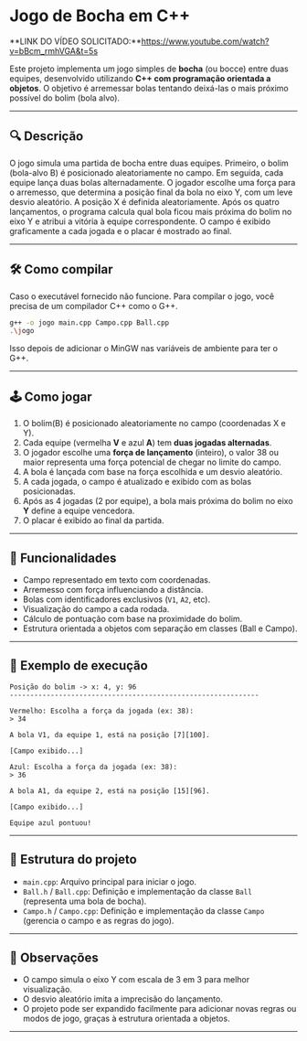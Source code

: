 # Jogo de Bocha em C++

**LINK DO VÍDEO SOLICITADO:**https://www.youtube.com/watch?v=bBcm_rmhVGA&t=5s

Este projeto implementa um jogo simples de **bocha** (ou bocce) entre duas equipes, desenvolvido utilizando **C++ com programação orientada a objetos**.
O objetivo é arremessar bolas tentando deixá-las o mais próximo possível do bolim (bola alvo).


---

## 🔍 Descrição

O jogo simula uma partida de bocha entre duas equipes. Primeiro, o bolim (bola-alvo B) é posicionado aleatoriamente no campo. Em seguida, cada equipe lança duas bolas alternadamente. O jogador escolhe uma força para o arremesso, que determina a posição final da bola no eixo Y, com um leve desvio aleatório. A posição X é definida aleatoriamente. Após os quatro lançamentos, o programa calcula qual bola ficou mais próxima do bolim no eixo Y e atribui a vitória à equipe correspondente. O campo é exibido graficamente a cada jogada e o placar é mostrado ao final.


---

## 🛠️ Como compilar

Caso o executável fornecido não funcione.
Para compilar o jogo, você precisa de um compilador C++ como o G++.

```bash
g++ -o jogo main.cpp Campo.cpp Ball.cpp
.\jogo
```

Isso depois de adicionar o MinGW nas variáveis de ambiente para ter o G++.

---

## 🕹️ Como jogar

1. O bolim(B) é posicionado aleatoriamente no campo (coordenadas X e Y).
2. Cada equipe (vermelha **V** e azul **A**) tem **duas jogadas alternadas**.
3. O jogador escolhe uma **força de lançamento** (inteiro), o valor 38 ou maior representa uma força potencial de chegar no limite do campo.
4. A bola é lançada com base na força escolhida e um desvio aleatório.
5. A cada jogada, o campo é atualizado e exibido com as bolas posicionadas.
6. Após as 4 jogadas (2 por equipe), a bola mais próxima do bolim no eixo **Y** define a equipe vencedora.
7. O placar é exibido ao final da partida.

---

## 📅 Funcionalidades

- Campo representado em texto com coordenadas.
- Arremesso com força influenciando a distância.
- Bolas com identificadores exclusivos (`V1`, `A2`, etc).
- Visualização do campo a cada rodada.
- Cálculo de pontuação com base na proximidade do bolim.
- Estrutura orientada a objetos com separação em classes (Ball e Campo).

---

## 📆 Exemplo de execução

```
Posição do bolim -> x: 4, y: 96
-------------------------------------------------------------

Vermelho: Escolha a força da jogada (ex: 38):
> 34

A bola V1, da equipe 1, está na posição [7][100].

[Campo exibido...]

Azul: Escolha a força da jogada (ex: 38):
> 36

A bola A1, da equipe 2, está na posição [15][96].

[Campo exibido...]

Equipe azul pontuou!
```

---

## 📁 Estrutura do projeto

- `main.cpp`: Arquivo principal para iniciar o jogo.
- `Ball.h` / `Ball.cpp`: Definição e implementação da classe `Ball` (representa uma bola de bocha).
- `Campo.h` / `Campo.cpp`: Definição e implementação da classe `Campo` (gerencia o campo e as regras do jogo).

---

## 📌 Observações

- O campo simula o eixo Y com escala de 3 em 3 para melhor visualização.
- O desvio aleatório imita a imprecisão do lançamento.
- O projeto pode ser expandido facilmente para adicionar novas regras ou modos de jogo, graças à estrutura orientada a objetos.


---




